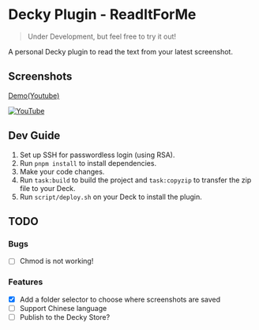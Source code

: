 
# Decky Plugin - ReadItForMe 

> Under Development, but feel free to try it out!

A personal Decky plugin to read the text from your latest screenshot.

## Screenshots
[Demo(Youtube)](https://www.youtube.com/watch?v=fjsc5IqgmzU?si=0S-l1QOr71csefn8)


[![YouTube](http://i.ytimg.com/vi/fjsc5IqgmzU/hqdefault.jpg)](https://www.youtube.com/watch?v=fjsc5IqgmzU)
## Dev Guide

1. Set up SSH for passwordless login (using RSA).
2. Run `pnpm install` to install dependencies.
3. Make your code changes.
4. Run `task:build` to build the project and `task:copyzip` to transfer the zip file to your Deck.
5. Run `script/deploy.sh` on your Deck to install the plugin.

## TODO

### Bugs

- [ ] Chmod is not working!

### Features

- [x] Add a folder selector to choose where screenshots are saved
- [ ] Support Chinese language
- [ ] Publish to the Decky Store?
